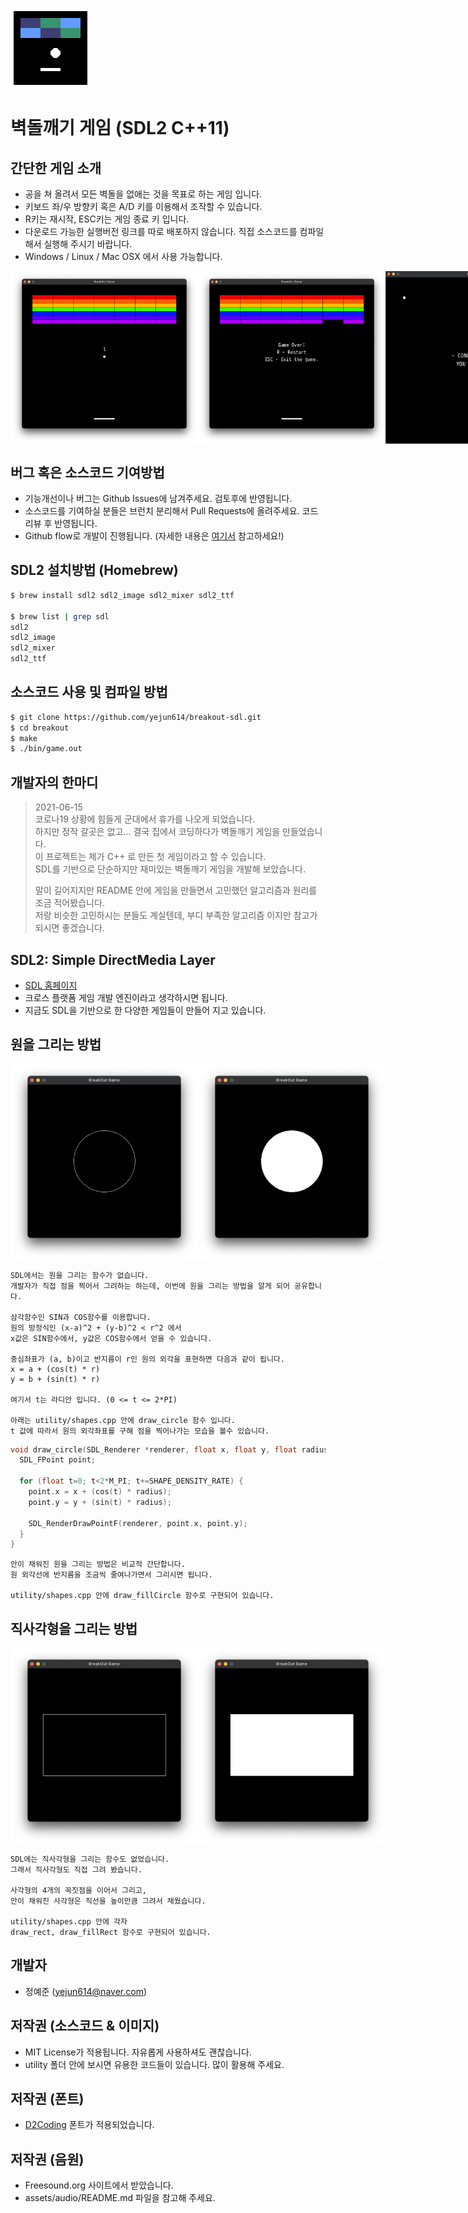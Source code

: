 ![icon](assets/icon/icon.png)
# 벽돌깨기 게임 (SDL2 C++11)

## 간단한 게임 소개
- 공을 쳐 올려서 모든 벽돌을 없애는 것을 목표로 하는 게임 입니다.
- 키보드 좌/우 방향키 혹은 A/D 키를 이용해서 조작할 수 있습니다.
- R키는 재시작, ESC키는 게임 종료 키 입니다.
- 다운로드 가능한 실행버전 링크를 따로 배포하지 않습니다. 직접 소스코드를 컴파일해서 실행해 주시기 바랍니다.
- Windows / Linux / Mac OSX 에서 사용 가능합니다.

<div style="display:flex;">
  <img alt="start" src="assets/screenshots/screenshot1.png" width="300">
  <img alt="over" src="assets/screenshots/screenshot2.png" width="300">
  <img alt="clear" src="assets/screenshots/screenshot3.png" width="300">
</div>

## 버그 혹은 소스코드 기여방법
- 기능개선이나 버그는 Github Issues에 남겨주세요. 검토후에 반영됩니다.
- 소스코드를 기여하실 분들은 브런치 분리해서 Pull Requests에 올려주세요. 코드 리뷰 후 반영됩니다.
- Github flow로 개발이 진행됩니다. (자세한 내용은 [여기서](https://guides.github.com/introduction/flow/) 참고하세요!)

## SDL2 설치방법 (Homebrew)
```bash
$ brew install sdl2 sdl2_image sdl2_mixer sdl2_ttf

$ brew list | grep sdl
sdl2
sdl2_image
sdl2_mixer
sdl2_ttf
```

## 소스코드 사용 및 컴파일 방법
```bash
$ git clone https://github.com/yejun614/breakout-sdl.git
$ cd breakout
$ make
$ ./bin/game.out
```

## 개발자의 한마디
> 2021-06-15  
> 코로나19 상황에 힘들게 군대에서 휴가를 나오게 되었습니다.  
> 하지만 정작 갈곳은 없고... 결국 집에서 코딩하다가 벽돌깨기 게임을 만들었습니다.  
> 이 프로젝트는 제가 C++ 로 만든 첫 게임이라고 할 수 있습니다.  
> SDL를 기반으로 단순하지만 재미있는 벽돌깨기 게임을 개발해 보았습니다.  
>
> 말이 길어지지만 README 안에 게임을 만들면서 고민했던 알고리즘과 원리를 조금 적어봤습니다.  
>저랑 비슷한 고민하시는 분들도 계실텐데, 부디 부족한 알고리즘 이지만 참고가 되시면 좋겠습니다.

## SDL2: Simple DirectMedia Layer
- [SDL 홈페이지](https://www.libsdl.org/)
- 크로스 플랫폼 게임 개발 엔진이라고 생각하시면 됩니다.
- 지금도 SDL을 기반으로 한 다양한 게임들이 만들어 지고 있습니다.

## 원을 그리는 방법
<div style="display:flex">
  <img alt="circle" src="assets/screenshots/screenshot5.png" width="300"> 
  <img alt="fill circle" src="assets/screenshots/screenshot6.png" width="300"> 
</div>

```
SDL에서는 원을 그리는 함수가 없습니다.
개발자가 직접 점을 찍어서 그려하는 하는데, 이번에 원을 그리는 방법을 알게 되어 공유합니다.

삼각함수인 SIN과 COS함수를 이용합니다.
원의 방정식인 (x-a)^2 + (y-b)^2 < r^2 에서
x값은 SIN함수에서, y값은 COS함수에서 얻을 수 있습니다.

중심좌표가 (a, b)이고 반지름이 r인 원의 외각을 표현하면 다음과 같이 됩니다.
x = a + (cos(t) * r)
y = b + (sin(t) * r)

여기서 t는 라디안 입니다. (0 <= t <= 2*PI)

아래는 utility/shapes.cpp 안에 draw_circle 함수 입니다.
t 값에 따라서 원의 외각좌표를 구해 점을 찍어나가는 모습을 볼수 있습니다.
```

```c++
void draw_circle(SDL_Renderer *renderer, float x, float y, float radius) {
  SDL_FPoint point;

  for (float t=0; t<2*M_PI; t+=SHAPE_DENSITY_RATE) {
    point.x = x + (cos(t) * radius);
    point.y = y + (sin(t) * radius);

    SDL_RenderDrawPointF(renderer, point.x, point.y);
  }
}
```

```
안이 채워진 원을 그리는 방법은 비교적 간단합니다.
원 외각선에 반지름을 조금씩 줄여나가면서 그리시면 됩니다.

utility/shapes.cpp 안에 draw_fillCircle 함수로 구현되어 있습니다.
```

## 직사각형을 그리는 방법
<div style="display:flex">
  <img alt="circle" src="assets/screenshots/screenshot7.png" width="300"> 
  <img alt="fill circle" src="assets/screenshots/screenshot8.png" width="300"> 
</div>

```
SDL에는 직사각형을 그리는 함수도 없었습니다.
그래서 직사각형도 직접 그려 봤습니다.

사각형의 4개의 꼭짓점을 이어서 그리고,
안이 채워진 사각형은 직선을 높이만큼 그려서 채웠습니다.

utility/shapes.cpp 안에 각자
draw_rect, draw_fillRect 함수로 구현되어 있습니다.
```

## 개발자
- 정예준 (yejun614@naver.com)

## 저작권 (소스코드 & 이미지)
- MIT License가 적용됩니다. 자유롭게 사용하셔도 괜찮습니다.
- utility 폴더 안에 보시면 유용한 코드들이 있습니다. 많이 활용해 주세요.

## 저작권 (폰트)
- [D2Coding](https://github.com/naver/d2codingfont) 폰트가 적용되었습니다.

## 저작권 (음원)
- Freesound.org 사이트에서 받았습니다.
- assets/audio/README.md 파일을 참고해 주세요.
